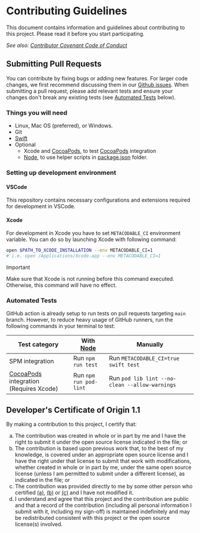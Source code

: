 # Contributing Guidelines

This document contains information and guidelines about contributing to this project.
Please read it before you start participating.

_See also: [Contributor Covenant Code of Conduct](CODE_OF_CONDUCT.md)_

## Submitting Pull Requests

You can contribute by fixing bugs or adding new features. For larger code changes, we first recommend discussing them in our [Github issues](https://github.com/SwiftyLab/MetaCodable/issues). When submitting a pull request, please add relevant tests and ensure your changes don't break any existing tests (see [Automated Tests](#automated-tests) below).

### Things you will need

* Linux, Mac OS (preferred), or Windows.
* Git
* [Swift](https://www.swift.org/getting-started/#installing-swift)
* Optional
  * Xcode and [CocoaPods], to test [CocoaPods] integration
  * [Node], to use helper scripts in [package.json](package.json) folder.

### Setting up development environment

#### VSCode

This repository contains necessary configurations and extensions required for development in VSCode.

#### Xcode

For development in Xcode you have to set `METACODABLE_CI` environment variable. You can do so by launching Xcode with following command:

```sh
open $PATH_TO_XCODE_INSTALLATION --env METACODABLE_CI=1
# i.e. open /Applications/Xcode.app --env METACODABLE_CI=1
```

> [!IMPORTANT]
> Make sure that Xcode is not running before this command executed.
> Otherwise, this command will have no effect.

### Automated Tests

GitHub action is already setup to run tests on pull requests targeting `main` branch. However, to reduce heavy usage of GitHub runners, run the following commands in your terminal to test:

| Test category | With [Node] | Manually |
| --- | --- | --- |
| SPM integration | Run `npm run test` | Run `METACODABLE_CI=true swift test` |
| [CocoaPods] integration (Requires Xcode) | Run `npm run pod-lint` | Run `pod lib lint --no-clean --allow-warnings` |

## Developer's Certificate of Origin 1.1

By making a contribution to this project, I certify that:

<ol type='a'>
  <li id='cert-a'>
  The contribution was created in whole or in part by me and I have the right to submit it under the open source license indicated in the file; or
  </li>
  <li id='cert-b'>
  The contribution is based upon previous work that, to the best of my knowledge, is covered under an appropriate open source license and I have the right under that license to submit that work with modifications, whether created in whole or in part by me, under the same open source license (unless I am permitted to submit under a different license), as indicated in the file; or
  </li>
  <li id='cert-c'>
  The contribution was provided directly to me by some other person who certified <a href="#cert-a">(a)</a>, <a href="#cert-b">(b)</a> or <a href="#cert-c">(c)</a> and I have not modified it.
  </li>
  <li id='cert-d'>
  I understand and agree that this project and the contribution are public and that a record of the contribution (including all personal information I submit with it, including my sign-off) is maintained indefinitely and may be redistributed consistent with this project or the open source license(s) involved.
  </li>
</ol>

[CocoaPods]: https://cocoapods.org/
[Node]: https://nodejs.org/
